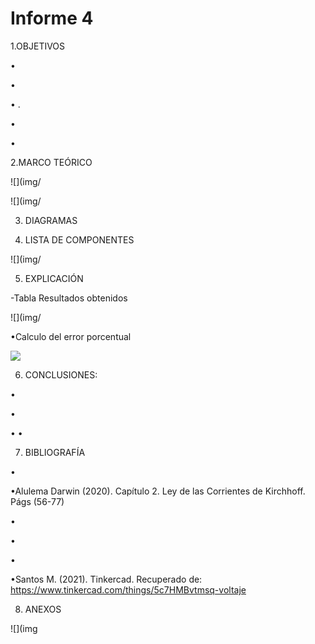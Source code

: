 # Informe 4

1.OBJETIVOS 

•	

• 

• .

•	

•	


2.MARCO TEÓRICO


![](img/

![](img/

3. DIAGRAMAS


4. LISTA DE COMPONENTES

![](img/

5. EXPLICACIÓN 




-Tabla Resultados obtenidos  
 
 ![](img/



•Calculo del error porcentual 

![](img/)



6. CONCLUSIONES:

• 

•	

•
•




7. BIBLIOGRAFÍA

•

•Alulema Darwin (2020). Capítulo 2. Ley de las Corrientes de Kirchhoff. Págs (56-77) 

•

•

•

•Santos M. (2021). Tinkercad. Recuperado de: https://www.tinkercad.com/things/5c7HMBvtmsq-voltaje


8. ANEXOS

![](img

